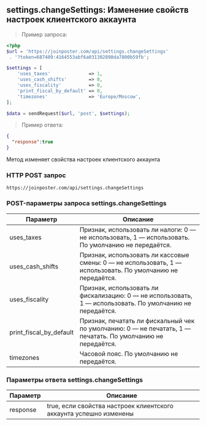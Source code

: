 ## settings.changeSettings: Изменение свойств настроек клиентского аккаунта

> Пример запроса:

```php
<?php
$url = 'https://joinposter.com/api/settings.changeSettings'
 . '?token=687409:4164553abf6a031302898da7800b59fb';

$settings = [
    'uses_taxes'              => 1,
    'uses_cash_shifts'        => 0,
    'uses_fiscality'          => 0,
    'print_fiscal_by_default' => 0,
    'timezones'               => 'Europe/Moscow',
];

$data = sendRequest($url, 'post', $settings);
```

> Пример ответа:

```json
{  
  "response":true
}
```

Метод изменяет свойства настроек клиентского аккаунта

### HTTP POST запрос

`https://joinposter.com/api/settings.changeSettings`

### POST-параметры запроса settings.changeSettings

Параметр | Описание
-------- | --------
uses_taxes | Признак, использовать ли налоги: 0 — не использовать, 1 — использовать. По умолчанию не передаётся.
uses_cash_shifts | Признак, использовать ли кассовые смены: 0 — не использовать, 1 — использовать. По умолчанию не передаётся.
uses_fiscality | Признак, использовать ли фискализацию: 0 — не использовать, 1 — использовать. По умолчанию не передаётся.
print_fiscal_by_default | Признак, печатать ли фискальный чек по умолчанию: 0 — не печатать, 1 — печатать. По умолчанию не передаётся.
timezones | Часовой пояс. По умолчанию не передаётся.

### Параметры ответа settings.changeSettings

Параметр | Описание
-------- | --------
response | true, если свойства настроек клиентского аккаунта успешно изменены
